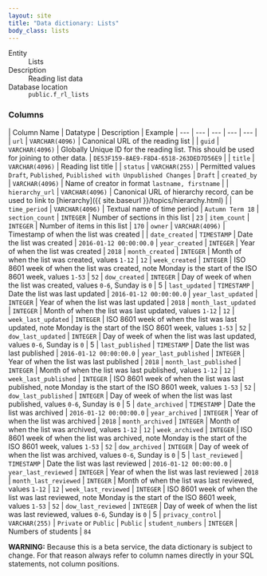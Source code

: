 ```yaml
---
layout: site
title: "Data dictionary: Lists"
body_class: lists
---
```


<dl>
  <dt>Entity</dt>
  <dd>Lists</dd>

  <dt>Description</dt>
  <dd>Reading list data</dd>

  <dt>Database location</dt>
  <dd><code>public.f_rl_lists</code></dd>
</dl>

### Columns

| Column Name | Datatype | Description | Example
| --- | --- | --- | --- | --- |
| `url` | `VARCHAR(4096)` | Canonical URL of the reading list |
| `guid` | `VARCHAR(4096)` | Globally Unique ID for the reading list. This should be used for joining to other data. | `DE53F159-8AE9-F8D4-6518-263DED7D56E9` |
| `title` | `VARCHAR(4096)` | Reading list title |
| `status` | `VARCHAR(255)` | Permitted values `Draft`, `Published`, `Puiblished with Unpublished Changes` | `Draft`
| `created_by` | `VARCHAR(4096)` | Name of creator in format `lastname, firstname` |
| `hierarchy_url` | `VARCHAR(4096)` | Canonical URL of hierarchy record, can be used to link to [hierarchy]({{ site.baseurl }}/topics/hierarchy.html) |
| `time_period` | `VARCHAR(4096)` | Textual name of time period | `Autumn Term 18`
| `section_count` | `INTEGER` | Number of sections in this list | `23`
| `item_count` | `INTEGER` | Number of items in this list | `170`
| `owner` | `VARCHAR(4096)` | Timestamp of when the list was created |
| `date_created` | `TIMESTAMP` | Date the list was created | `2016-01-12 00:00:00.0`
| `year_created` | `INTEGER` | Year of when the list was created | `2018`
| `month_created` | `INTEGER` | Month of when the list was created, values `1-12` | `12`
| `week_created` | `INTEGER` | ISO 8601 week of when the list was created, note Monday is the start of the ISO 8601 week, values `1-53` | `52`
| `dow_created` | `INTEGER` | Day of week of when the list was created, values `0-6`, Sunday is `0` | 5
| `last_updated` | `TIMESTAMP` | Date the list was last updated | `2016-01-12 00:00:00.0`
| `year_last_updated` | `INTEGER` | Year of when the list was last updated | `2018`
| `month_last_updated` | `INTEGER` | Month of when the list was last updated, values `1-12` | `12`
| `week_last_updated` | `INTEGER` | ISO 8601 week of when the list was last updated, note Monday is the start of the ISO 8601 week, values `1-53` | `52`
| `dow_last_updated` | `INTEGER` | Day of week of when the list was last updated, values `0-6`, Sunday is `0` | 5
| `last_published` | `TIMESTAMP` | Date the list was last published | `2016-01-12 00:00:00.0`
| `year_last_published` | `INTEGER` | Year of when the list was last published | `2018`
| `month_last_published` | `INTEGER` | Month of when the list was last published, values `1-12` | `12`
| `week_last_published` | `INTEGER` | ISO 8601 week of when the list was last published, note Monday is the start of the ISO 8601 week, values `1-53` | `52`
| `dow_last_published` | `INTEGER` | Day of week of when the list was last published, values `0-6`, Sunday is `0` | 5
| `date_archived` | `TIMESTAMP` | Date the list was archived | `2016-01-12 00:00:00.0`
| `year_archived` | `INTEGER` | Year of when the list was archived | `2018`
| `month_archived` | `INTEGER` | Month of when the list was archived, values `1-12` | `12`
| `week_archived` | `INTEGER` | ISO 8601 week of when the list was archived, note Monday is the start of the ISO 8601 week, values `1-53` | `52`
| `dow_archived` | `INTEGER` | Day of week of when the list was archived, values `0-6`, Sunday is `0` | 5
| `last_reviewed` | `TIMESTAMP` | Date the list was last reviewed | `2016-01-12 00:00:00.0`
| `year_last_reviewed` | `INTEGER` | Year of when the list was last reviewed | `2018`
| `month_last_reviewed` | `INTEGER` | Month of when the list was last reviewed, values `1-12` | `12`
| `week_last_reviewed` | `INTEGER` | ISO 8601 week of when the list was last reviewed, note Monday is the start of the ISO 8601 week, values `1-53` | `52`
| `dow_last_reviewed` | `INTEGER` | Day of week of when the list was last reviewed, values `0-6`, Sunday is `0` | 5
| `privacy_control` | `VARCHAR(255)` | `Private` or `Public` | `Public`
| `student_numbers` | `INTEGER` | Numbers of students | `84`

**WARNING:** Because this is a beta service, the data dictionary is subject to change. For that reason always refer to column names directly in your SQL statements, not column positions.
